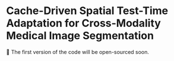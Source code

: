# Cache-Driven Spatial Test-Time Adaptation for Cross-Modality Medical Image Segmentation

:rocket: The first version of the code will be open-sourced soon.
